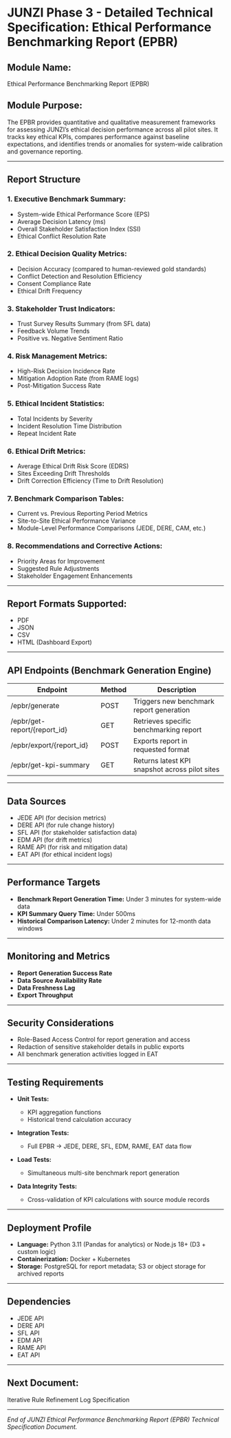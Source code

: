 # JUNZI Phase 3 - Detailed Technical Specification: Ethical Performance Benchmarking Report (EPBR)

## Module Name:
Ethical Performance Benchmarking Report (EPBR)

## Module Purpose:
The EPBR provides quantitative and qualitative measurement frameworks for assessing JUNZI’s ethical decision performance across all pilot sites. It tracks key ethical KPIs, compares performance against baseline expectations, and identifies trends or anomalies for system-wide calibration and governance reporting.

---

## Report Structure

### 1. Executive Benchmark Summary:
- System-wide Ethical Performance Score (EPS)
- Average Decision Latency (ms)
- Overall Stakeholder Satisfaction Index (SSI)
- Ethical Conflict Resolution Rate

### 2. Ethical Decision Quality Metrics:
- Decision Accuracy (compared to human-reviewed gold standards)
- Conflict Detection and Resolution Efficiency
- Consent Compliance Rate
- Ethical Drift Frequency

### 3. Stakeholder Trust Indicators:
- Trust Survey Results Summary (from SFL data)
- Feedback Volume Trends
- Positive vs. Negative Sentiment Ratio

### 4. Risk Management Metrics:
- High-Risk Decision Incidence Rate
- Mitigation Adoption Rate (from RAME logs)
- Post-Mitigation Success Rate

### 5. Ethical Incident Statistics:
- Total Incidents by Severity
- Incident Resolution Time Distribution
- Repeat Incident Rate

### 6. Ethical Drift Metrics:
- Average Ethical Drift Risk Score (EDRS)
- Sites Exceeding Drift Thresholds
- Drift Correction Efficiency (Time to Drift Resolution)

### 7. Benchmark Comparison Tables:
- Current vs. Previous Reporting Period Metrics
- Site-to-Site Ethical Performance Variance
- Module-Level Performance Comparisons (JEDE, DERE, CAM, etc.)

### 8. Recommendations and Corrective Actions:
- Priority Areas for Improvement
- Suggested Rule Adjustments
- Stakeholder Engagement Enhancements

---

## Report Formats Supported:
- PDF
- JSON
- CSV
- HTML (Dashboard Export)

---

## API Endpoints (Benchmark Generation Engine)

| Endpoint | Method | Description |
|----|----|----|
| /epbr/generate | POST | Triggers new benchmark report generation |
| /epbr/get-report/{report_id} | GET | Retrieves specific benchmarking report |
| /epbr/export/{report_id} | POST | Exports report in requested format |
| /epbr/get-kpi-summary | GET | Returns latest KPI snapshot across pilot sites |

---

## Data Sources
- JEDE API (for decision metrics)
- DERE API (for rule change history)
- SFL API (for stakeholder satisfaction data)
- EDM API (for drift metrics)
- RAME API (for risk and mitigation data)
- EAT API (for ethical incident logs)

---

## Performance Targets
- **Benchmark Report Generation Time:** Under 3 minutes for system-wide data
- **KPI Summary Query Time:** Under 500ms
- **Historical Comparison Latency:** Under 2 minutes for 12-month data windows

---

## Monitoring and Metrics
- **Report Generation Success Rate**
- **Data Source Availability Rate**
- **Data Freshness Lag**
- **Export Throughput**

---

## Security Considerations
- Role-Based Access Control for report generation and access
- Redaction of sensitive stakeholder details in public exports
- All benchmark generation activities logged in EAT

---

## Testing Requirements
- **Unit Tests:**
  - KPI aggregation functions
  - Historical trend calculation accuracy

- **Integration Tests:**
  - Full EPBR → JEDE, DERE, SFL, EDM, RAME, EAT data flow

- **Load Tests:**
  - Simultaneous multi-site benchmark report generation

- **Data Integrity Tests:**
  - Cross-validation of KPI calculations with source module records

---

## Deployment Profile
- **Language:** Python 3.11 (Pandas for analytics) or Node.js 18+ (D3 + custom logic)
- **Containerization:** Docker + Kubernetes
- **Storage:** PostgreSQL for report metadata; S3 or object storage for archived reports

---

## Dependencies
- JEDE API
- DERE API
- SFL API
- EDM API
- RAME API
- EAT API

---

## Next Document:
Iterative Rule Refinement Log Specification

---

_End of JUNZI Ethical Performance Benchmarking Report (EPBR) Technical Specification Document._

